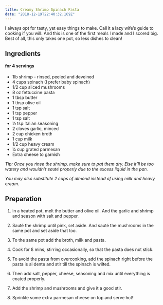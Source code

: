 ```yaml
---
title: Creamy Shrimp Spinach Pasta
date: "2018-12-19T22:40:32.169Z"
---
```


I always opt for tasty, yet easy things to make. Call it a lazy wife’s guide to cooking if you will. And this is one of the first meals I made and I scored big. Best of all, this only takes one pot, so less dishes to clean!

## Ingredients

#### for 4 servings

* 1lb shrimp - rinsed, peeled and deveined
* 4 cups spinach (I prefer baby spinach)
* 1/2 cup sliced mushrooms
* 8 oz fettuccine pasta
* 1 tbsp butter
* 1 tbsp olive oil
* 1 tsp salt
* 1 tsp pepper
* 1 tsp salt
* 1⁄2 tsp italian seasoning
* 2 cloves garlic, minced
* 2 cup chicken broth
* 1 cup milk
* 1/2 cup heavy cream
* 1⁄4 cup grated parmesan
* Extra cheese to garnish

*Tip: Once you rinse the shrimp, make sure to pat them dry. Else it’ll be too watery and wouldn’t sauté properly due to the excess liquid in the pan.*

*You may also substitute 2 cups of almond instead of using milk and heavy cream.*

## Preparation

1. In a heated pot, melt the butter and olive oil. And the garlic and shrimp and season with salt and pepper.

2. Sauté the shrimp until pink, set aside. And sauté the mushrooms in the same pot and set aside that too.

3. To the same pot add the broth, milk and pasta.

4. Cook for 8 mins, stirring occasionally, so that the pasta does not stick.

5. To avoid the pasta from overcooking, add the spinach right before the pasta is al dente and stir till the spinach is wilted.

6. Then add salt, pepper, cheese, seasoning and mix until everything is coated properly.

7. Add the shrimp and mushrooms and give it a good stir.

8. Sprinkle some extra parmesan cheese on top and serve hot!
